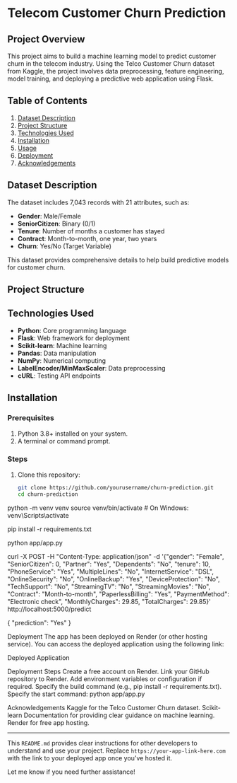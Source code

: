 # Telecom Customer Churn Prediction

## Project Overview
This project aims to build a machine learning model to predict customer churn in the telecom industry. Using the Telco Customer Churn dataset from Kaggle, the project involves data preprocessing, feature engineering, model training, and deploying a predictive web application using Flask.

## Table of Contents
1. [Dataset Description](#dataset-description)
2. [Project Structure](#project-structure)
3. [Technologies Used](#technologies-used)
4. [Installation](#installation)
5. [Usage](#usage)
6. [Deployment](#deployment)
7. [Acknowledgements](#acknowledgements)

## Dataset Description
The dataset includes 7,043 records with 21 attributes, such as:
- **Gender**: Male/Female
- **SeniorCitizen**: Binary (0/1)
- **Tenure**: Number of months a customer has stayed
- **Contract**: Month-to-month, one year, two years
- **Churn**: Yes/No (Target Variable)

This dataset provides comprehensive details to help build predictive models for customer churn.

## Project Structure


## Technologies Used
- **Python**: Core programming language
- **Flask**: Web framework for deployment
- **Scikit-learn**: Machine learning
- **Pandas**: Data manipulation
- **NumPy**: Numerical computing
- **LabelEncoder/MinMaxScaler**: Data preprocessing
- **cURL**: Testing API endpoints

## Installation

### Prerequisites
1. Python 3.8+ installed on your system.
2. A terminal or command prompt.

### Steps
1. Clone this repository:
   ```bash
   git clone https://github.com/yourusername/churn-prediction.git
   cd churn-prediction

python -m venv venv
source venv/bin/activate  # On Windows: venv\Scripts\activate

pip install -r requirements.txt


python app/app.py

curl -X POST -H "Content-Type: application/json" -d '{"gender": "Female", "SeniorCitizen": 0, "Partner": "Yes", "Dependents": "No", "tenure": 10, "PhoneService": "Yes", "MultipleLines": "No", "InternetService": "DSL", "OnlineSecurity": "No", "OnlineBackup": "Yes", "DeviceProtection": "No", "TechSupport": "No", "StreamingTV": "No", "StreamingMovies": "No", "Contract": "Month-to-month", "PaperlessBilling": "Yes", "PaymentMethod": "Electronic check", "MonthlyCharges": 29.85, "TotalCharges": 29.85}' http://localhost:5000/predict


{
    "prediction": "Yes"
}

Deployment
The app has been deployed on Render (or other hosting service). You can access the deployed application using the following link:

Deployed Application

Deployment Steps
Create a free account on Render.
Link your GitHub repository to Render.
Add environment variables or configuration if required.
Specify the build command (e.g., pip install -r requirements.txt).
Specify the start command:
python app/app.py


Acknowledgements
Kaggle for the Telco Customer Churn dataset.
Scikit-learn Documentation for providing clear guidance on machine learning.
Render for free app hosting.


---

This `README.md` provides clear instructions for other developers to understand and use your project. Replace `https://your-app-link-here.com` with the link to your deployed app once you’ve hosted it.

Let me know if you need further assistance!

